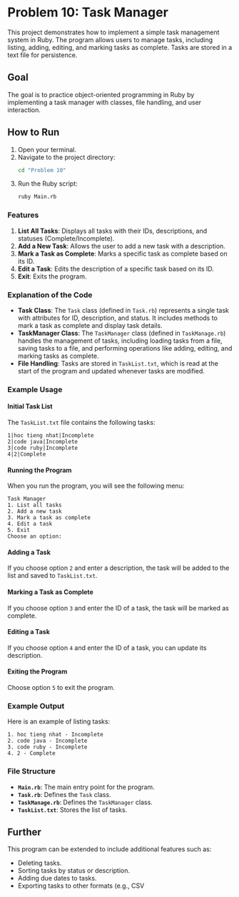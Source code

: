 # Problem 10: Task Manager

This project demonstrates how to implement a simple task management system in Ruby. The program allows users to manage tasks, including listing, adding, editing, and marking tasks as complete. Tasks are stored in a text file for persistence.

## Goal

The goal is to practice object-oriented programming in Ruby by implementing a task manager with classes, file handling, and user interaction.

## How to Run

1. Open your terminal.
2. Navigate to the project directory:
   ```bash
   cd "Problem 10"
   ```
3. Run the Ruby script:
   ```bash
   ruby Main.rb
   ```

### Features

1. **List All Tasks**: Displays all tasks with their IDs, descriptions, and statuses (Complete/Incomplete).
2. **Add a New Task**: Allows the user to add a new task with a description.
3. **Mark a Task as Complete**: Marks a specific task as complete based on its ID.
4. **Edit a Task**: Edits the description of a specific task based on its ID.
5. **Exit**: Exits the program.

### Explanation of the Code

- **Task Class**: The `Task` class (defined in `Task.rb`) represents a single task with attributes for ID, description, and status. It includes methods to mark a task as complete and display task details.
- **TaskManager Class**: The `TaskManager` class (defined in `TaskManage.rb`) handles the management of tasks, including loading tasks from a file, saving tasks to a file, and performing operations like adding, editing, and marking tasks as complete.
- **File Handling**: Tasks are stored in `TaskList.txt`, which is read at the start of the program and updated whenever tasks are modified.

### Example Usage

#### Initial Task List

The `TaskList.txt` file contains the following tasks:

```
1|hoc tieng nhat|Incomplete
2|code java|Incomplete
3|code ruby|Incomplete
4|2|Complete
```

#### Running the Program

When you run the program, you will see the following menu:

```
Task Manager
1. List all tasks
2. Add a new task
3. Mark a task as complete
4. Edit a task
5. Exit
Choose an option:
```

#### Adding a Task

If you choose option `2` and enter a description, the task will be added to the list and saved to `TaskList.txt`.

#### Marking a Task as Complete

If you choose option `3` and enter the ID of a task, the task will be marked as complete.

#### Editing a Task

If you choose option `4` and enter the ID of a task, you can update its description.

#### Exiting the Program

Choose option `5` to exit the program.

### Example Output

Here is an example of listing tasks:

```
1. hoc tieng nhat - Incomplete
2. code java - Incomplete
3. code ruby - Incomplete
4. 2 - Complete
```

### File Structure

- **`Main.rb`**: The main entry point for the program.
- **`Task.rb`**: Defines the `Task` class.
- **`TaskManage.rb`**: Defines the `TaskManager` class.
- **`TaskList.txt`**: Stores the list of tasks.

## Further

This program can be extended to include additional features such as:

- Deleting tasks.
- Sorting tasks by status or description.
- Adding due dates to tasks.
- Exporting tasks to other formats (e.g., CSV